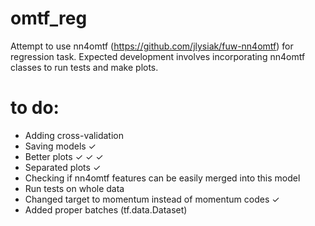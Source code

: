 # omtf_reg
Attempt to use nn4omtf (https://github.com/jlysiak/fuw-nn4omtf) for regression task. Expected development involves incorporating nn4omtf classes to run tests and make plots.  

# to do:
* Adding cross-validation
* Saving models ✓
* Better plots ✓ ✓ ✓
* Separated plots ✓
* Checking if nn4omtf features can be easily merged into this model
* Run tests on whole data
* Changed target to momentum instead of momentum codes ✓
* Added proper batches (tf.data.Dataset)

